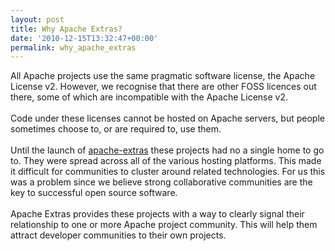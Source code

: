 ```yaml
---
layout: post
title: Why Apache Extras?
date: '2010-12-15T13:32:47+00:00'
permalink: why_apache_extras
---
```

All Apache projects use the same pragmatic software license, the Apache 
License v2. However, we recognise that there are other FOSS licences out 
there, some of which are incompatible with the Apache License v2.
<br /> <br />Code under these licenses cannot be hosted on Apache servers, but people 
sometimes choose to, or are required to, use them.
<br /> <br />Until the launch of <a title="Apache Extras site" target="_blank" href="http://apache-extras.org">apache-extras</a> these projects had no a single 
home to go to. They were spread across all of the various hosting 
platforms. This made it difficult for communities to cluster around 
related technologies. For us this was a problem since we believe strong 
collaborative communities are the key to successful open source software.
<br /> <br />Apache Extras provides these projects with a way to clearly signal their 
relationship to one or more Apache project community. This will help 
them attract developer communities to their own projects.
